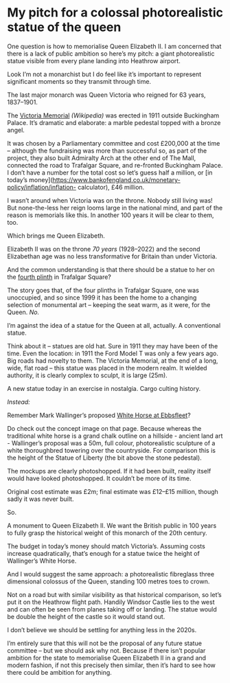 # My pitch for a colossal photorealistic statue of the queen

One question is how to memorialise Queen Elizabeth II. I am concerned that
there is a lack of public ambition so here’s my pitch: a giant photorealistic
statue visible from every plane landing into Heathrow airport.

Look I’m not a monarchist but I do feel like it’s important to represent
significant moments so they transmit through time.

The last major monarch was Queen Victoria who reigned for 63 years, 1837–1901.

The [Victoria
Memorial](https://en.wikipedia.org/wiki/Victoria_Memorial,_London)
_(Wikipedia)_ was erected in 1911 outside Buckingham Palace. It’s dramatic and
elaborate: a marble pedestal topped with a bronze angel.

It was chosen by a Parliamentary committee and cost £200,000 at the time –
although the fundraising was more than successful so, as part of the project,
they also built Admiralty Arch at the other end of The Mall, connected the
road to Trafalgar Square, and re-fronted Buckingham Palace. I don’t have a
number for the total cost so let’s guess half a million, or [in today’s
money](https://www.bankofengland.co.uk/monetary-policy/inflation/inflation-
calculator), £46 million.

I wasn’t around when Victoria was on the throne. Nobody still living was! But
none-the-less her reign looms large in the national mind, and part of the
reason is memorials like this. In another 100 years it will be clear to them,
too.

Which brings me Queen Elizabeth.

Elizabeth II was on the throne _70 years_ (1928–2022) and the second
Elizabethan age was no less transformative for Britain than under Victoria.

And the common understanding is that there should be a statue to her on the
[fourth plinth](https://en.wikipedia.org/wiki/Fourth_plinth,_Trafalgar_Square)
in Trafalgar Square?

The story goes that, of the four plinths in Trafalgar Square, one was
unoccupied, and so since 1999 it has been the home to a changing selection of
monumental art – keeping the seat warm, as it were, for the Queen. _No._

I’m against the idea of a statue for the Queen at all, actually. A
conventional statue.

Think about it – statues are old hat. Sure in 1911 they may have been of the
time. Even the location: in 1911 the Ford Model T was only a few years ago.
Big roads had novelty to them. The Victoria Memorial, at the end of a long,
wide, flat road – this statue was placed in the modern realm. It wielded
authority, it is clearly complex to sculpt, it is large (25m).

A new statue today in an exercise in nostalgia. Cargo culting history.

_Instead:_

Remember Mark Wallinger’s proposed [White Horse at
Ebbsfleet](https://en.wikipedia.org/wiki/White_Horse_at_Ebbsfleet)?

Do check out the concept image on that page. Because whereas the traditional
white horse is a grand chalk outline on a hillside - ancient land art -
Wallinger’s proposal was a 50m, full colour, photorealistic sculpture of a
white thoroughbred towering over the countryside. For comparison this is the
height of the Statue of Liberty (the bit above the stone pedestal).

The mockups are clearly photoshopped. If it had been built, reality itself
would have looked photoshopped. It couldn’t be more of its time.

Original cost estimate was £2m; final estimate was £12–£15 million, though
sadly it was never built.

So.

A monument to Queen Elizabeth II. We want the British public in 100 years to
fully grasp the historical weight of this monarch of the 20th century.

The budget in today’s money should match Victoria’s. Assuming costs increase
quadratically, that’s enough for a statue twice the height of Wallinger’s
White Horse.

And I would suggest the same approach: a photorealistic fibreglass three
dimensional colossus of the Queen, standing 100 metres toes to crown.

Not on a road but with similar visibility as that historical comparison, so
let’s put it on the Heathrow flight path. Handily Windsor Castle lies to the
west and can often be seen from planes taking off or landing. The statue would
be double the height of the castle so it would stand out.

I don’t believe we should be settling for anything less in the 2020s.

I’m entirely sure that this will not be the proposal of any future statue
committee – but we should ask why not. Because if there isn’t popular ambition
for the state to memorialise Queen Elizabeth II in a grand and modern fashion,
if not this precisely then similar, then it’s hard to see how there could be
ambition for anything.
